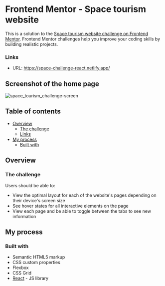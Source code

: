 # Frontend Mentor - Space tourism website

This is a solution to the [Space tourism website challenge on Frontend Mentor](https://www.frontendmentor.io/challenges/space-tourism-multipage-website-gRWj1URZ3). Frontend Mentor challenges help you improve your coding skills by building realistic projects. 

### Links

- URL: https://space-challenge-react.netlify.app/

## Screenshot of the home page

![space_tourism_challenge-screen](https://user-images.githubusercontent.com/96242923/159391072-5863863f-de37-48c0-bb1d-431813cd41c9.png)

## Table of contents

- [Overview](#overview)
  - [The challenge](#the-challenge)
  - [Links](#links)
- [My process](#my-process)
  - [Built with](#built-with)

## Overview

### The challenge

Users should be able to:

- View the optimal layout for each of the website's pages depending on their device's screen size
- See hover states for all interactive elements on the page
- View each page and be able to toggle between the tabs to see new information



## My process

### Built with

- Semantic HTML5 markup
- CSS custom properties
- Flexbox
- CSS Grid
- [React](https://reactjs.org/) - JS library


